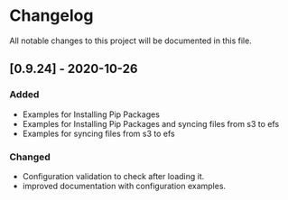 # Changelog

All notable changes to this project will be documented in this file.

## [0.9.24] - 2020-10-26

### Added

- Examples for Installing Pip Packages
- Examples for Installing Pip Packages and syncing files from s3 to efs
- Examples for syncing files from s3 to efs

### Changed

- Configuration validation to check after loading it.
- improved documentation with configuration examples.
